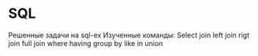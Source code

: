 # SQL
Решенные задачи на sql-ex
Изученные команды:  Select
                    join
                    left join
                    rigt join
                    full join
                    where
                    having
                    group by
                    like
                    in
                    union